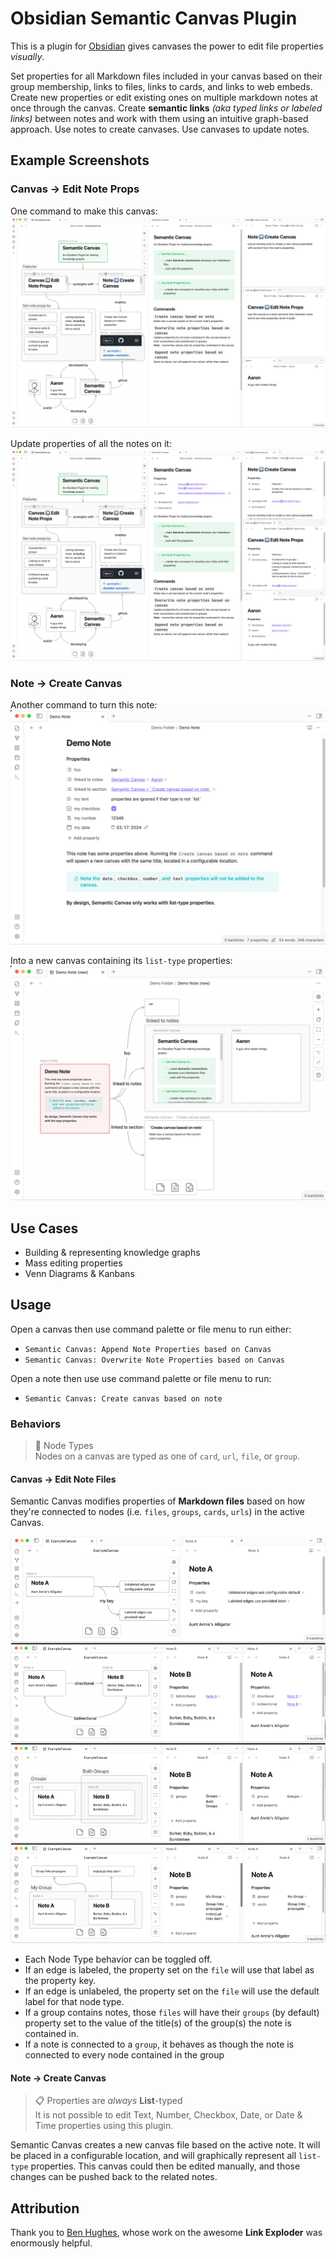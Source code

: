 # Obsidian Semantic Canvas Plugin

This is a plugin for [Obsidian](https://obsidian.md) gives canvases the power to edit file properties *visually*.

Set properties for all Markdown files included in your canvas based on their group membership, links to files, links to cards, and links to web embeds. Create new properties or edit existing ones on multiple markdown notes at once through the canvas. Create **semantic links** *(aka typed links or labeled links)* between notes and work with them using an intuitive graph-based approach. Use notes to create canvases. Use canvases to update notes.

## Example Screenshots

### Canvas → Edit Note Props
One command to make this canvas:
![Before image](assets/before.png)

Update properties of all the notes on it:
![After image](assets/after.png)

### Note → Create Canvas
Another command to turn this note:
![Before image](assets/before2.png)

Into a new canvas containing its `list-type` properties:
![After image](assets/after2.png)

## Use Cases
- Building & representing knowledge graphs
- Mass editing properties
- Venn Diagrams & Kanbans

## Usage
Open a canvas then use command palette or file menu to run either:
- `Semantic Canvas: Append Note Properties based on Canvas` 
- `Semantic Canvas: Overwrite Note Properties based on Canvas`

Open a note then use use command palette or file menu to run:
- `Semantic Canvas: Create canvas based on note`

### Behaviors
> 📖 Node Types  
> Nodes on a canvas are typed as one of `card`, `url`, `file`, or `group`. 

#### Canvas → Edit Note Files
Semantic Canvas modifies properties of **Markdown files** based on how they're connected to nodes (i.e. `files`, `groups`, `cards`, `urls`) in the active Canvas.

![Behaviors image](assets/behaviors.png)

- Each Node Type behavior can be toggled off.
- If an edge is labeled, the property set on the `file` will use that label as the property key.
- If an edge is unlabeled, the property set on the `file` will use the default label for that node type.
- If a group contains notes, those `files` will have their `groups` (by default) property set to the value of the title(s) of the group(s) the note is contained in.
- If a note is connected to a `group`, it behaves as though the note is connected to every node contained in the group

#### Note → Create Canvas

> 📋 Properties are *always* **List**-typed  
> It is not possible to edit Text, Number, Checkbox, Date, or Date & Time properties using this plugin.

Semantic Canvas creates a new canvas file based on the active note. It will be placed in a configurable location, and will graphically represent all `list-type` properties. This canvas could then be edited manually, and those changes can be pushed back to the related notes. 

## Attribution

Thank you to [Ben Hughes](https://github.com/benhughes), whose work on the awesome **Link Exploder** was enormously helpful.